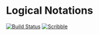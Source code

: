 # Logical Notations

[![Build Status][build-badge]][build]
[![Scribble][docs-badge]][docs]

[build-badge]: https://github.com/camoy/logic/actions/workflows/build.yml/badge.svg
[build]: https://github.com/camoy/logic/actions/workflows/build.yml?query=workflow%3Abuild
[docs-badge]: https://img.shields.io/badge/Docs-Scribble-blue.svg
[docs]: https://docs.racket-lang.org/logic

